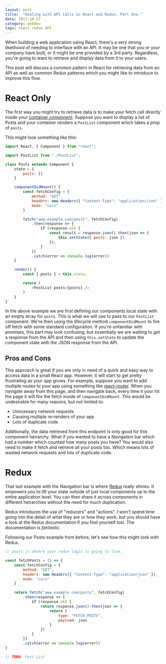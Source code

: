 ```yaml
---
layout: post
title:  "Dealing with API Calls in React and Redux, Part One."
date: 2017-10-27
category: webdev
tags: react redux API
---
```


When building a web application using React, there's a very strong likelihood of needing to interface with an API. It may be one that you or your company have built, or it might be one provided by a 3rd party. Regardless, you're going to want to retrieve and display data from it to your users.

This post will discuss a common pattern in React for retrieving data from an API as well as common Redux patterns which you might like to introduce to improve this flow.

# React Only

The first way you might try to retrieve data is to make your fetch call directly inside your [container component](https://medium.com/@dan_abramov/smart-and-dumb-components-7ca2f9a7c7d0#.1k4schs31). Suppose you want to display a list of Posts and your container renders a `PostList` component which takes a prop of `posts`.

This might look something like this:

```javascript
import React, { Component } from "react";

import PostList from "./PostList";

class Posts extends Component {
	state = {
		posts: []
	}

	componentDidMount() {
		const fetchConfig = {
			method: "GET",
			headers: new Headers({ "Content-Type": "application/json" }),
			mode: "cors"
		}

		fetch("www.example.com/posts", fetchConfig)
			.then(response => {
				if (response.ok) {
					const result = response.json().then(json => {
						this.setState({ posts: json })
					});
				}
			})
			.catch(error => console.log(error))
	}

	render() {
		const { posts } = this.state;

		return (
			<PostList posts={posts} />
		)
	}
}
```

In the above example we are first defining our components local state with an empty array for `posts`. This is what we will use to pass to our `PostList` component. We're then using the lifecycle method `componentDidMount` to fire off fetch with some standard configuration. If you're unfamiliar with promises, this part may look confusing, but essentially we are waiting to get a response from the API and then using `this.setState` to update the component state with the JSON response from the API.

## Pros and Cons
This approach is great if you are only in need of a quick and easy way to access data in a small React app. However, it will start to get pretty frustrating as your app grows. For example, suppose you want to add multiple routes to your app using something like [react-router](https://github.com/ReactTraining/react-router). When you navigate away from this page, and then navigate back, every time it your hit the page it will fire the fetch inside of `componentDidMount`. This would be undesirable for many reasons, but not limited to:
* Unncessary network requests 
* Causing multiple re-renders of your app
* Lots of duplicate code

Additionally, the data retrieved from this endpoint is only good for this component heirarchy. What if you wanted to have a Navigation bar which had a number which counted how many posts you have? You would also need to make it fetch and retrieve all your posts too. Which means lots of wasted network requests and lots of duplicate code.

# Redux
That last example with the Navigation bar is where [Redux](http://redux.js.org/) really shines. It empowers you to lift your state outside of just local components up to the entire application level. You can then share it across components in different heirarchies without the need for much duplication.

Redux introduces the use of "reducers" and "actions". I won't spend time going into the detail of what they are or how they work, but you should have a look at the Redux documentation if you find yourself lost. The documentation is _fantastic_.

Following our Posts example from before, let's see how this might look with Redux.

```javascript
// posts.js whehre your redux logic is going to live.

const fetchPosts = () => {
	const fetchConfig = {
		method: "GET",
		headers: new Headers({ "Content-Type": "application/json" }),
		mode: "cors"
	}

	return fetch("www.example.com/posts", fetchConfig)
		.then(response => {
			if (response.ok) {
				return response.json().then(json => {
					return {
						type: "FETCH_POSTS",
						payload: json
					}
				})
			}
		})
		.catch(error => console.log(error))
}

```

```javascript
// TODO: Post List

```